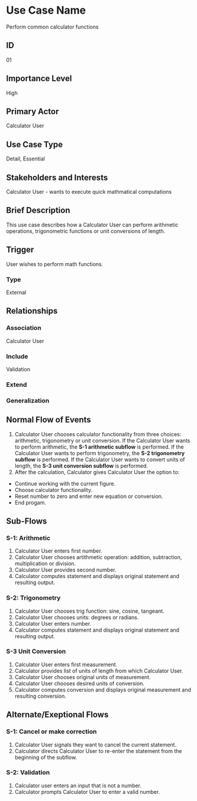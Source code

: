 # Use Case Name
Perform common calculator functions

## ID
01

## Importance Level
High

## Primary Actor
Calculator User

## Use Case Type
Detail, Essential

## Stakeholders and Interests
Calculator User - wants to execute quick mathmatical computations

## Brief Description
This use case describes how a Calculator User can perform arithmetic operations, trigonometric functions or unit conversions of length.

## Trigger
User wishes to perform math functions.

### Type
External

## Relationships
### Association
Calculator User
### Include
Validation
### Extend
### Generalization

## Normal Flow of Events
1. Calculator User chooses calculator functionality from three choices: arithmetic, trigonometry or unit conversion.
If the Calculator User wants to perform arithmetic, the **S-1 arithmetic subflow** is performed.
If the Calculator User wants to perform trigonometry, the **S-2 trigonometry subflow** is performed.
If the Calculator User wants to convert units of length, the **S-3 unit conversion subflow** is performed. 
2. After the calculation, Calculator gives Calculator User the option to:
  + Continue working with the current figure.
  + Choose calculator functionality.
  + Reset number to zero and enter new equation or conversion.
  + End progam.

## Sub-Flows
### S-1: Arithmetic
1. Calculator User enters first number. 
2. Calculator User chooses artithmetic operation: addition, subtraction, multiplication or division.
3. Calculator User provides second number.
4. Calculator computes statement and displays original statement and resulting output.
  
### S-2: Trigonometry
1. Calculator User chooses trig function: sine, cosine, tangeant.
2. Calculator User chooses units: degrees or radians.
2. Calculator User enters number. 
4. Calculator computes statement and displays original statement and resulting output.

### S-3 Unit Conversion
1. Calculator User enters first measurement.
2. Calculator provides list of units of length from which Calculator User.
3. Calculator User chooses original units of measurement.
4. Calculator User chooses desired units of conversion.
5. Calculator computes conversion and displays original measurement and resulting conversion.

## Alternate/Exeptional Flows
### S-1: Cancel or make correction
1. Calculator User signals they want to cancel the current statement.
2. Calculator directs Calculator User to re-enter the statement from the beginning of the subflow.
  
### S-2: Validation
1. Calculator user enters an input that is not a number.
2. Calculator prompts Calculator User to enter a valid number.
